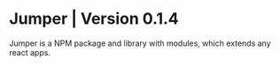 # Jumper | Version 0.1.4

Jumper is a NPM package and library with modules, which extends any react apps.
